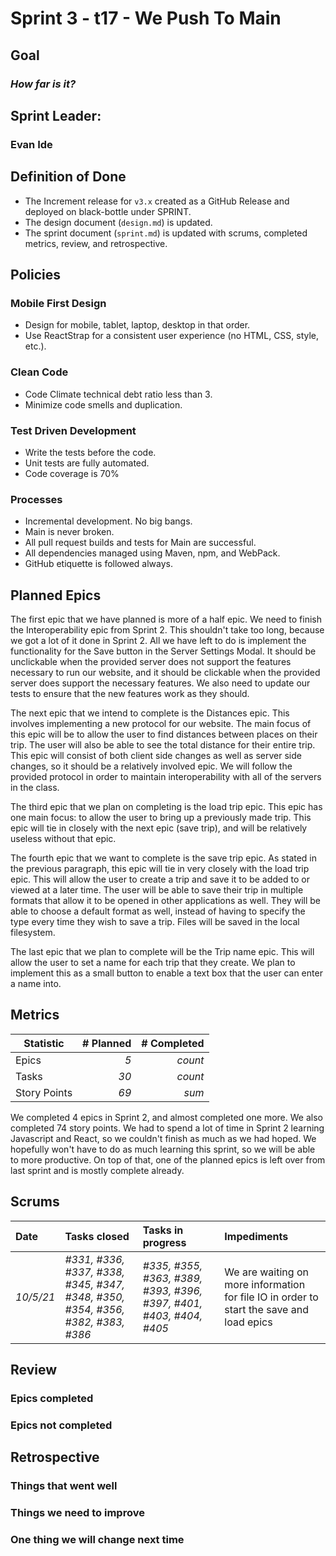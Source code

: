 # Sprint 3 - t17 - We Push To Main

## Goal
### *How far is it?*

## Sprint Leader: 
### Evan Ide

## Definition of Done

* The Increment release for `v3.x` created as a GitHub Release and deployed on black-bottle under SPRINT.
* The design document (`design.md`) is updated.
* The sprint document (`sprint.md`) is updated with scrums, completed metrics, review, and retrospective.

## Policies

### Mobile First Design
* Design for mobile, tablet, laptop, desktop in that order.
* Use ReactStrap for a consistent user experience (no HTML, CSS, style, etc.).

### Clean Code
* Code Climate technical debt ratio less than 3.
* Minimize code smells and duplication.

### Test Driven Development
* Write the tests before the code.
* Unit tests are fully automated.
* Code coverage is 70%

### Processes
* Incremental development.  No big bangs.
* Main is never broken. 
* All pull request builds and tests for Main are successful.
* All dependencies managed using Maven, npm, and WebPack.
* GitHub etiquette is followed always.


## Planned Epics

The first epic that we have planned is more of a half epic.  We need to finish the Interoperability epic from Sprint 2.  This shouldn't take too long, because we got a lot of it done in Sprint 2.  All we have left to do is implement the functionality for the Save button in the Server Settings Modal.  It should be unclickable when the provided server does not support the features necessary to run our website, and it should be clickable when the provided server does support the necessary features.  We also need to update our tests to ensure that the new features work as they should.  

The next epic that we intend to complete is the Distances epic.  This involves implementing a new protocol for our website.  The main focus of this epic will be to allow the user to find distances between places on their trip.  The user will also be able to see the total distance for their entire trip.  This epic will consist of both client side changes as well as server side changes, so it should be a relatively involved epic.  We will follow the provided protocol in order to maintain interoperability with all of the servers in the class.  

The third epic that we plan on completing is the load trip epic.  This epic has one main focus: to allow the user to bring up a previously made trip.  This epic will tie in closely with the next epic (save trip), and will be relatively useless without that epic.

The fourth epic that we want to complete is the save trip epic.  As stated in the previous paragraph, this epic will tie in very closely with the load trip epic.  This will allow the user to create a trip and save it to be added to or viewed at a later time.  The user will be able to save their trip in multiple formats that allow it to be opened in other applications as well. They will be able to choose a default format as well, instead of having to specify the type every time they wish to save a trip.  Files will be saved in the local filesystem.

The last epic that we plan to complete will be the Trip name epic.  This will allow the user to set a name for each trip that they create.  We plan to implement this as a small button to enable a text box that the user can enter a name into.  

## Metrics

| Statistic | # Planned | # Completed |
| --- | ---: | ---: |
| Epics | *5* | *count* |
| Tasks |  *30*   | *count* | 
| Story Points |  *69*  | *sum* | 

We completed 4 epics in Sprint 2, and almost completed one more.  We also completed 74 story points.  We had to spend a lot of time in Sprint 2 learning Javascript and React, so we couldn't finish as much as we had hoped.  We hopefully won't have to do as much learning this sprint, so we will be able to more productive.  On top of that, one of the planned epics is left over from last sprint and is mostly complete already.  

## Scrums

| Date | Tasks closed  | Tasks in progress | Impediments |
| :--- | :--- | :--- | :--- |
| *10/5/21* | *#331, #336, #337, #338, #345, #347, #348, #350, #354, #356, #382, #383, #386* | *#335, #355, #363, #389, #393, #396, #397, #401, #403, #404, #405* |  We are waiting on more information for file IO in order to start the save and load epics| 


## Review

### Epics completed  

### Epics not completed 

## Retrospective

### Things that went well

### Things we need to improve

### One thing we will change next time
